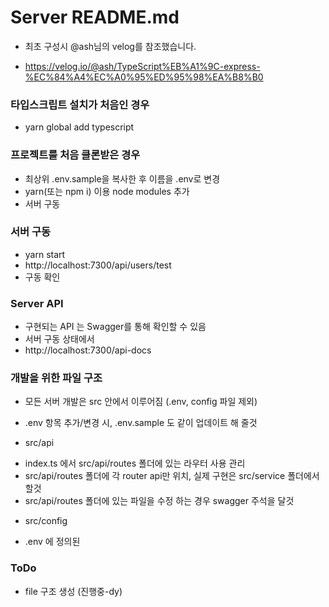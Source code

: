 # Server README.md

* 최초 구성시 @ash님의 velog를 참조했습니다.
- https://velog.io/@ash/TypeScript%EB%A1%9C-express-%EC%84%A4%EC%A0%95%ED%95%98%EA%B8%B0

### 타입스크립트 설치가 처음인 경우
* yarn global add typescript

### 프로젝트를 처음 클론받은 경우
* 최상위 .env.sample을 복사한 후 이름을 .env로 변경
* yarn(또는 npm i) 이용 node modules 추가
* 서버 구동
### 서버 구동
* yarn start
* http://localhost:7300/api/users/test
* 구동 확인

### Server API
* 구현되는 API 는 Swagger를 통해 확인할 수 있음
* 서버 구동 상태에서
* http://localhost:7300/api-docs


### 개발을 위한 파일 구조 
* 모든 서버 개발은 src 안에서 이루어짐 (.env, config 파일 제외)
* .env 항목 추가/변경 시, .env.sample 도 같이 업데이트 해 줄것

* src/api
- index.ts 에서 src/api/routes 폴더에 있는 라우터 사용 관리
- src/api/routes 폴더에 각 router api만 위치, 실제 구현은 src/service 폴더에서 할것
- src/api/routes 폴더에 있는 파일을 수정 하는 경우 swagger 주석을 달것

* src/config
- .env 에 정의된 

### ToDo 
* file 구조 생성 (진행중-dy)